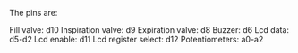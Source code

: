 The pins are:

Fill valve: d10
Inspiration valve: d9
Expiration valve: d8
Buzzer: d6
Lcd data: d5-d2
Lcd enable: d11
Lcd register select: d12
Potentiometers: a0-a2